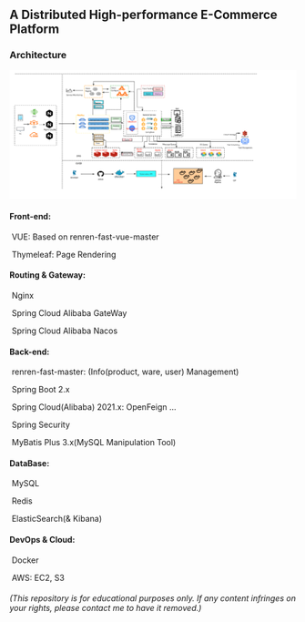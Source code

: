 ## A Distributed High-performance E-Commerce Platform

### Architecture

![E-MALL Architecture](./images/architecture.png)

#### Front-end:

​	 VUE: Based on renren-fast-vue-master

​	Thymeleaf: Page Rendering

#### Routing & Gateway:

​	Nginx

​	Spring Cloud Alibaba GateWay

​	Spring Cloud Alibaba Nacos

#### Back-end:

​	renren-fast-master: (Info(product, ware, user) Management)

​	Spring Boot 2.x

​	Spring Cloud(Alibaba) 2021.x: OpenFeign ...

​	Spring Security

​	MyBatis Plus 3.x(MySQL Manipulation Tool)

#### DataBase:

​	MySQL

​	Redis

​	ElasticSearch(& Kibana)

#### DevOps & Cloud:

​	Docker

​	AWS: EC2, S3      


###### (This repository is for educational purposes only. If any content infringes on your rights, please contact me to have it removed.)



